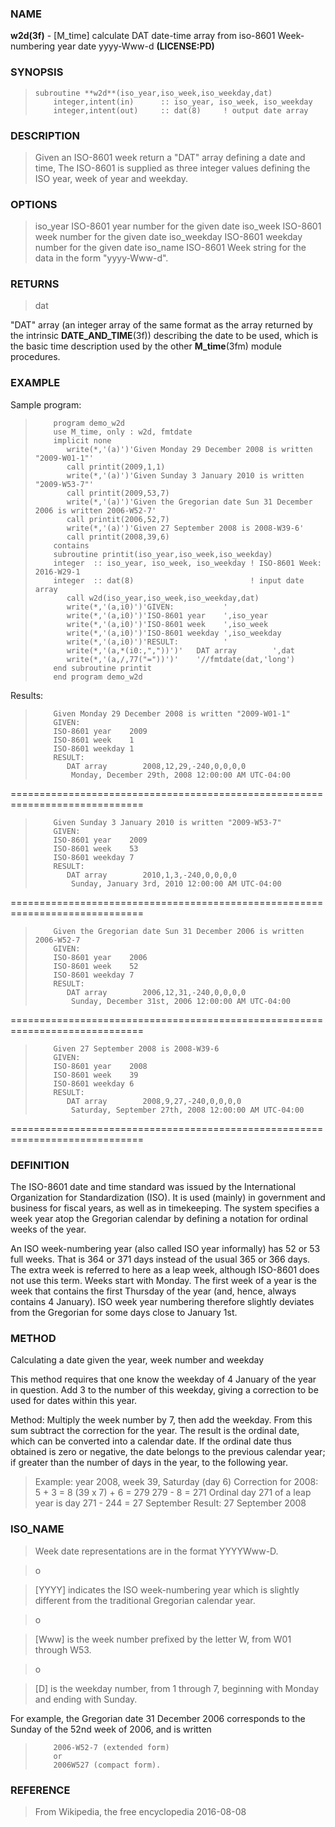 ### NAME

**w2d(3f)** \- [M_time] calculate DAT date-time array from iso-8601 Week- numbering year date yyyy-Www-d **(LICENSE:PD)**

### SYNOPSIS

>     subroutine **w2d**(iso_year,iso_week,iso_weekday,dat)
>         integer,intent(in)      :: iso_year, iso_week, iso_weekday
>         integer,intent(out)     :: dat(8)     ! output date array

### DESCRIPTION

> Given an ISO-8601 week return a "DAT" array defining a date and time, The
ISO-8601 is supplied as three integer values defining the ISO year, week of
year and weekday.

### OPTIONS

> iso_year
> ISO-8601 year number for the given date
> iso_week
> ISO-8601 week number for the given date
> iso_weekday
> ISO-8601 weekday number for the given date
> iso_name
> ISO-8601 Week string for the data in the form "yyyy-Www-d".

### RETURNS

> dat

"DAT" array (an integer array of the same format as the array returned by
the intrinsic **DATE_AND_TIME**(3f)) describing the date to be used, which is
the basic time description used by the other **M_time**(3fm) module
procedures.

### EXAMPLE

Sample program:

>         program demo_w2d
>         use M_time, only : w2d, fmtdate
>         implicit none
>            write(*,'(a)')'Given Monday 29 December 2008 is written "2009-W01-1"'
>            call printit(2009,1,1)
>            write(*,'(a)')'Given Sunday 3 January 2010 is written "2009-W53-7"'
>            call printit(2009,53,7)
>            write(*,'(a)')'Given the Gregorian date Sun 31 December 2006 is written 2006-W52-7'
>            call printit(2006,52,7)
>            write(*,'(a)')'Given 27 September 2008 is 2008-W39-6'
>            call printit(2008,39,6)
>         contains
>         subroutine printit(iso_year,iso_week,iso_weekday)
>         integer  :: iso_year, iso_week, iso_weekday ! ISO-8601 Week: 2016-W29-1
>         integer  :: dat(8)                          ! input date array
>            call w2d(iso_year,iso_week,iso_weekday,dat)
>            write(*,'(a,i0)')'GIVEN:           '
>            write(*,'(a,i0)')'ISO-8601 year    ',iso_year
>            write(*,'(a,i0)')'ISO-8601 week    ',iso_week
>            write(*,'(a,i0)')'ISO-8601 weekday ',iso_weekday
>            write(*,'(a,i0)')'RESULT:          '
>            write(*,'(a,*(i0:,","))')'   DAT array        ',dat
>            write(*,'(a,/,77("="))')'    '//fmtdate(dat,'long')
>         end subroutine printit
>         end program demo_w2d

Results:

>         Given Monday 29 December 2008 is written "2009-W01-1"
>         GIVEN:
>         ISO-8601 year    2009
>         ISO-8601 week    1
>         ISO-8601 weekday 1
>         RESULT:
>            DAT array        2008,12,29,-240,0,0,0,0
>             Monday, December 29th, 2008 12:00:00 AM UTC-04:00
>
=============================================================================
>         Given Sunday 3 January 2010 is written "2009-W53-7"
>         GIVEN:
>         ISO-8601 year    2009
>         ISO-8601 week    53
>         ISO-8601 weekday 7
>         RESULT:
>            DAT array        2010,1,3,-240,0,0,0,0
>             Sunday, January 3rd, 2010 12:00:00 AM UTC-04:00
>
=============================================================================
>         Given the Gregorian date Sun 31 December 2006 is written 2006-W52-7
>         GIVEN:
>         ISO-8601 year    2006
>         ISO-8601 week    52
>         ISO-8601 weekday 7
>         RESULT:
>            DAT array        2006,12,31,-240,0,0,0,0
>             Sunday, December 31st, 2006 12:00:00 AM UTC-04:00
>
=============================================================================
>         Given 27 September 2008 is 2008-W39-6
>         GIVEN:
>         ISO-8601 year    2008
>         ISO-8601 week    39
>         ISO-8601 weekday 6
>         RESULT:
>            DAT array        2008,9,27,-240,0,0,0,0
>             Saturday, September 27th, 2008 12:00:00 AM UTC-04:00
>
=============================================================================

### DEFINITION

The ISO-8601 date and time standard was issued by the International
Organization for Standardization (ISO). It is used (mainly) in government and
business for fiscal years, as well as in timekeeping. The system specifies a
week year atop the Gregorian calendar by defining a notation for ordinal weeks
of the year.

An ISO week-numbering year (also called ISO year informally) has 52 or 53
full weeks. That is 364 or 371 days instead of the usual 365 or 366 days. The
extra week is referred to here as a leap week, although ISO-8601 does not use
this term. Weeks start with Monday. The first week of a year is the week that
contains the first Thursday of the year (and, hence, always contains 4
January). ISO week year numbering therefore slightly deviates from the
Gregorian for some days close to January 1st.

### METHOD

Calculating a date given the year, week number and weekday

This method requires that one know the weekday of 4 January of the year in
question. Add 3 to the number of this weekday, giving a correction to be used
for dates within this year.

Method: Multiply the week number by 7, then add the weekday. From this sum
subtract the correction for the year. The result is the ordinal date, which
can be converted into a calendar date. If the ordinal date thus obtained is
zero or negative, the date belongs to the previous calendar year; if greater
than the number of days in the year, to the following year.

> Example: year 2008, week 39, Saturday (day 6) Correction for 2008: 5 + 3 = 8
(39 x 7) + 6 = 279 279 - 8 = 271 Ordinal day 271 of a leap year is day 271 -
244 = 27 September Result: 27 September 2008

### ISO_NAME

> Week date representations are in the format YYYYWww-D.

> o

> [YYYY] indicates the ISO week-numbering year which is slightly different
from the traditional Gregorian calendar year.

>

> o

> [Www] is the week number prefixed by the letter W, from W01 through W53.

>

> o

> [D] is the weekday number, from 1 through 7, beginning with Monday and
ending with Sunday.

For example, the Gregorian date 31 December 2006 corresponds to the Sunday of
the 52nd week of 2006, and is written

 >     
 >     
 >         2006-W52-7 (extended form)
 >         or
 >         2006W527 (compact form).
 >       
 >     
 >     

### REFERENCE

> From Wikipedia, the free encyclopedia 2016-08-08

